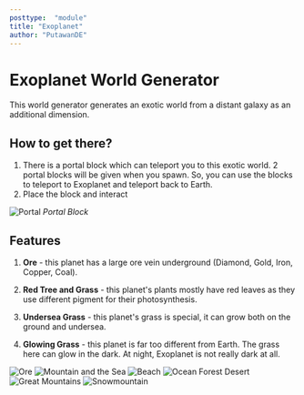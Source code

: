 ```yaml
---
posttype:  "module"  
title: "Exoplanet"
author: "PutawanDE"
---
```

# Exoplanet World Generator

This world generator generates an exotic world from a distant galaxy as an additional dimension.

## How to get there?
1. There is a portal block which can teleport you to this exotic world. 2 portal blocks will be given when you spawn. So, you can use the blocks to teleport to Exoplanet and teleport back to Earth.
2. Place the block and interact

![Portal](Screenshots/PortalBlock.png)
*Portal Block*

## Features
1. **Ore** - this planet has a large ore vein underground (Diamond, Gold, Iron, Copper, Coal).

2. **Red Tree and Grass** - this planet's plants mostly have red leaves as they use different pigment for their photosynthesis.

3. **Undersea Grass** - this planet's grass is special, it can grow both on the ground and undersea.

4. **Glowing Grass** - this planet is far too different from Earth. The grass here can glow in the dark. At night, Exoplanet is not really dark at all.

![Ore](Screenshots/Ore1.png)
![Mountain and the Sea](Screenshots/seaMountain.png)
![Beach](Screenshots/beach.png)
![Ocean Forest Desert](Screenshots/oceanDesertForest.png)
![Great Mountains](Screenshots/mountainDay.png)
![Snowmountain](Screenshots/snowMountain.png)
